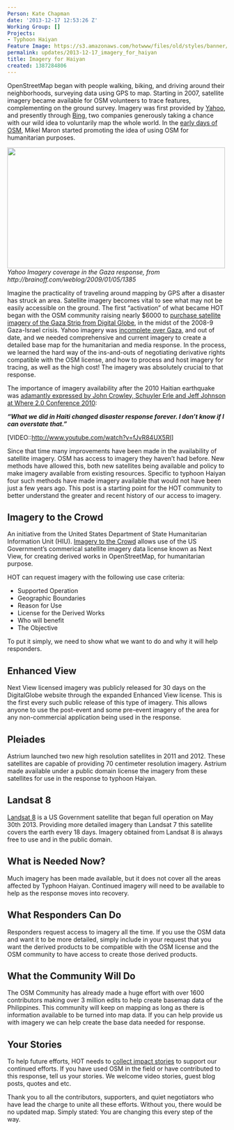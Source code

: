 ```yaml
---
Person: Kate Chapman
date: '2013-12-17 12:53:26 Z'
Working Group: []
Projects:
- Typhoon Haiyan
Feature Image: https://s3.amazonaws.com/hotwww/files/old/styles/banner/public/Screenshot.png
permalink: updates/2013-12-17_imagery_for_haiyan
title: Imagery for Haiyan
created: 1387284806
---
```

OpenStreetMap began with people walking, biking, and driving around their neighborhoods, surveying data using GPS to map. Starting in 2007, satellite imagery became available for OSM volunteers to trace features, complementing on the ground survey. Imagery was first provided by <a href="https://wiki.openstreetmap.org/wiki/Yahoo!_Aerial_Imagery">Yahoo</a>, and presently through <a href="https://wiki.openstreetmap.org/wiki/Bing">Bing</a>, two companies generously taking a chance with our wild idea to voluntarily map the whole world. In the <a href="https://wiki.openstreetmap.org/wiki/Humanitarian_OSM_Team/History">early days of OSM</a>, Mikel Maron started promoting the idea of using OSM for humanitarian purposes.

<img src="https://s3.amazonaws.com/hotwww/files/old/Screenshot.png" width="500" height="277" alt="" title="Yahoo Imagery coverage in the Gaza response, from http://brainoff.com/weblog/2009/01/05/1385" />
<i>Yahoo Imagery coverage in the Gaza response, from http://brainoff.com/weblog/2009/01/05/1385</i>

Imagine the practicality of traveling around mapping by GPS after a disaster has struck an area. Satellite imagery becomes vital to see what may not be easily accessible on the ground. The first “activation” of what became HOT began with the OSM community raising nearly $6000 to <a href="https://wiki.openstreetmap.org/wiki/WikiProject_Gaza#Commercial_aerial_photography">purchase satellite imagery of the Gaza Strip from Digital Globe</a>, in the midst of the 2008-9 Gaza-Israel crisis. Yahoo imagery was <a href="http://brainoff.com/weblog/2009/01/05/1385">incomplete over Gaza</a>, and out of date, and we needed comprehensive and current imagery to create a detailed base map for the humanitarian and media response. In the process, we learned the hard way of the ins-and-outs of negotiating derivative rights compatible with the OSM license, and how to process and host imagery for tracing, as well as the high cost! The imagery was absolutely crucial to that response.

The importance of imagery availability after the 2010 Haitian earthquake was <a href="http://www.youtube.com/watch?v=fJvR84UX5RI">adamantly expressed by John Crowley, Schuyler Erle and Jeff Johnson at Where 2.0 Conference 2010</a>: 

<b><i>“What we did in Haiti changed disaster response forever. I don’t know if I can overstate that.”</i></b>

[VIDEO::http://www.youtube.com/watch?v=fJvR84UX5RI]

Since that time many improvements have been made in the availability of satellite imagery. OSM has access to imagery they haven’t had before. New methods have allowed this, both new satellites being available and policy to make imagery available from existing resources. Specific to typhoon Haiyan four such methods have made imagery available that would not have been just a few years ago. This post is a starting point for the HOT community to better understand the greater and recent history of our access to imagery.

<h2>Imagery to the Crowd</h2>

An initiative from the United States Department of State Humanitarian Information Unit (HIU). <a href="https://hiu.state.gov/ittc/ittc.aspx">Imagery to the Crowd</a> allows use of the US Government’s commerical satellite imagery data license known as Next View, for creating derived works in OpenStreetMap, for humanitarian purpose.

HOT can request imagery with the following use case criteria:

<ul>
<li>Supported Operation</li>
<li>Geographic Boundaries</li>
<li>Reason for Use</li>
<li>License for the Derived Works</li>
<li>Who will benefit</li>
<li>The Objective</li>
</ul>

To put it simply, we need to show what we want to do and why it will help responders.

<h2>Enhanced View</h2>
Next View licensed imagery was publicly released for 30 days on the DigitalGlobe website through the expanded Enhanced View license. This is the first every such public release of this type of imagery. This allows anyone to use the post-event and some pre-event imagery of the area for any non-commercial application being used in the response.

<h2>Pleiades</h2>
Astrium launched two new high resolution satellites in 2011 and 2012. These satellites are capable of providing 70 centimeter resolution imagery. Astrium made available under a public domain license the imagery from these satellites for use in the response to typhoon Haiyan.

<h2>Landsat 8</h2>
<a href="http://www.nasa.gov/mission_pages/landsat/main/">Landsat 8</a> is a US Government satellite that began full operation on May 30th 2013. Providing more detailed imagery than Landsat 7 this satellite covers the earth every 18 days. Imagery obtained from Landsat 8 is always free to use and in the public domain.

<h2>What is Needed Now?</h2>

Much imagery has been made available, but it does not cover all the areas affected by Typhoon Haiyan. Continued imagery will need to be available to help as the response moves into recovery.

<h2>What Responders Can Do</h2>

Responders request access to imagery all the time. If you use the OSM data and want it to be more detailed, simply include in your request that you want the derived products to be compatible with the OSM license and the OSM community to have access to create those derived products.

<h2>What the Community Will Do</h2>

The OSM Community has already made a huge effort with over 1600 contributors making over 3 million edits to help create basemap data of the Philippines. This community will keep on mapping as long as there is information available to be turned into map data. If you can help provide us with imagery we can help create the base data needed for response. 

<h2>Your Stories</h2>

To help future efforts, HOT needs to <a href="https://docs.google.com/document/d/1e0G912019msMxsUq0s7p7xdQ007Uwrh05nFUiP7tF6o/edit">collect impact stories</a> to support our continued efforts. If you have used OSM in the field or have contributed to this response, tell us your stories. We welcome video stories, guest blog posts, quotes and etc.   

Thank you to all the contributors, supporters, and quiet negotiators who have lead the charge to unite all these efforts. Without you, there would be no updated map. Simply stated: You are changing this every step of the way.
